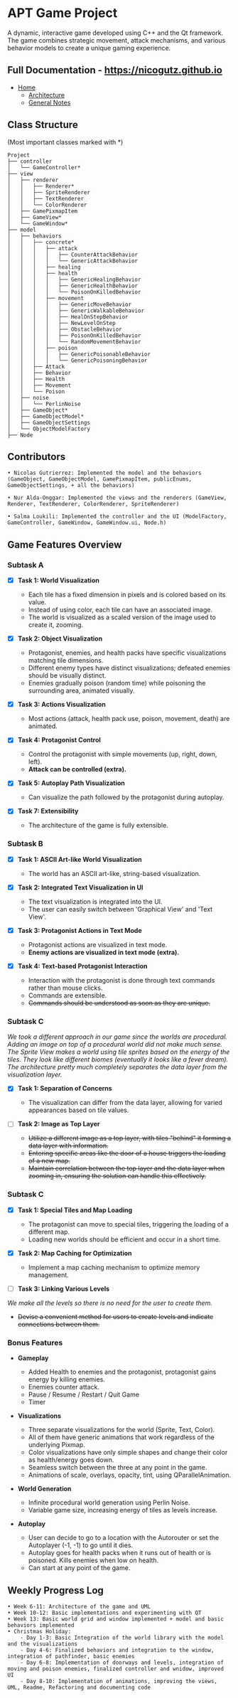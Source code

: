 # APT Game Project
A dynamic, interactive game developed using C++ and the Qt framework. The game combines strategic movement, attack mechanisms, and various behavior models to create a unique gaming experience.

## Full Documentation - https://nicogutz.github.io


* [Home](https://nicogutz.github.io)   
    * [Architecture](docs/ARCH.md)
    * [General Notes](docs/NOTES.md)


## Class Structure    
(Most important classes marked with *)

```{cpp}
Project
├── controller
│   └── GameController*
├── view
│   ├── renderer
│   │   ├── Renderer*
│   │   ├── SpriteRenderer
│   │   ├── TextRenderer
│   │   └── ColorRenderer
│   ├── GamePixmapItem
│   ├── GameView*
│   └── GameWindow*
├── model
│   ├── behaviors
│   │   ├── concrete*
│   │   │   ├── attack
│   │   │   │   ├── CounterAttackBehavior
│   │   │   │   └── GenericAttackBehavior
│   │   │   ├── healing
│   │   │   ├── health
│   │   │   │   ├── GenericHealingBehavior
│   │   │   │   ├── GenericHealthBehavior
│   │   │   │   └── PoisonOnKilledBehavior
│   │   │   ├── movement
│   │   │   │   ├── GenericMoveBehavior
│   │   │   │   ├── GenericWalkableBehavior
│   │   │   │   ├── HealOnStepBehavior
│   │   │   │   ├── NewLevelOnStep
│   │   │   │   ├── ObstacleBehavior
│   │   │   │   ├── PoisonOnKilledBehavior
│   │   │   │   └── RandomMovementBehavior
│   │   │   ├── poison
│   │   │   │   ├── GenericPoisonableBehavior
│   │   │   │   └── GenericPoisoningBehavior
│   │   ├── Attack
│   │   ├── Behavior
│   │   ├── Health
│   │   ├── Movement
│   │   └── Poison
│   ├── noise
│   │   └── PerlinNoise
│   ├── GameObject*
│   ├── GameObjectModel*
│   ├── GameObjectSettings
│   └── ObjectModelFactory
├── Node
```

## Contributors

    • Nicolas Gutrierrez: Implemented the model and the behaviors (GameObject, GameObjectModel, GamePixmapItem, publicEnums, GameObjectSettings, + all the behaviors)

    • Nur Alda-Onggar: Implemented the views and the renderers (GameView, Renderer, TextRenderer, ColorRenderer, SpriteRenderer)

    • Salma Loukili: Implemented the controller and the UI (ModelFactory, GameController, GameWindow, GameWindow.ui, Node.h)
    
## Game Features Overview
### Subtask A
- [x] **Task 1: World Visualization**
  - Each tile has a fixed dimension in pixels and is colored based on its value.
  - Instead of using color, each tile can have an associated image.
  - The world is visualized as a scaled version of the image used to create it, zooming.

- [x] **Task 2: Object Visualization**
  - Protagonist, enemies, and health packs have specific visualizations matching tile dimensions.
  - Different enemy types have distinct visualizations; defeated enemies should be visually distinct.
  - Enemies gradually poison (random time) while poisoning the surrounding area, animated visually.

- [x] **Task 3: Actions Visualization**
  - Most actions (attack, health pack use, poison, movement, death) are animated.

- [x] **Task 4: Protagonist Control**
  - Control the protagonist with simple movements (up, right, down, left).
  - **Attack can be controlled (extra).** 

- [x] **Task 5: Autoplay Path Visualization**
  - Can visualize the path followed by the protagonist during autoplay.

- [x] **Task 7: Extensibility**
  - The architecture of the game is fully extensible. 

### Subtask B
- [x] **Task 1: ASCII Art-like World Visualization**
  - The world has an ASCII art-like, string-based visualization.

- [x] **Task 2: Integrated Text Visualization in UI**
  - The text visualization is integrated into the UI.
  - The user can easily switch between 'Graphical View' and 'Text View'.

- [x] **Task 3: Protagonist Actions in Text Mode**
  - Protagonist actions are visualized in text mode.
  - **Enemy actions are visualized in text mode (extra).**

- [x] **Task 4: Text-based Protagonist Interaction**
  - Interaction with the protagonist is done through text commands rather than mouse clicks.
  - Commands are extensible.
  - ~~Commands should be understood as soon as they are unique.~~

### Subtask C
_We took a different approach in our game since the worlds are procedural. Adding an image on top of a procedural world did not make much sense. The Sprite View makes a world using tile sprites based on the energy of the tiles. They look like different biomes (eventually it looks like a fever dream). The architecture pretty much completely separates the data layer from the visualization layer._

- [X] **Task 1: Separation of Concerns**
  - The visualization can differ from the data layer, allowing for varied appearances based on tile values.

- [ ] **Task 2: Image as Top Layer**
  - ~~Utilize a different image as a top layer, with tiles "behind" it forming a data layer with information.~~
  - ~~Entering specific areas like the door of a house triggers the loading of a new map.~~
  - ~~Maintain correlation between the top layer and the data layer when zooming in, ensuring the solution can handle this effectively.~~

### Subtask C

- [x] **Task 1: Special Tiles and Map Loading**
  - The protagonist can move to special tiles, triggering the loading of a different map.
  - Loading new worlds should be efficient and occur in a short time.

- [x] **Task 2: Map Caching for Optimization**
  - Implement a map caching mechanism to optimize memory management.

- [ ] **Task 3: Linking Various Levels**

_We make all the levels so there is no need for the user to create them._
  - ~~Devise a convenient method for users to create levels and indicate connections between them.~~

### Bonus Features
- **Gameplay**
  - Added Health to enemies and the protagonist, protagonist gains energy by killing enemies.
  - Enemies counter attack.
  - Pause / Resume / Restart / Quit Game
  - Timer
- **Visualizations**
  - Three separate visualizations for the world (Sprite, Text, Color).
  - All of them have generic animations that work regardless of the underlying Pixmap. 
  - Color visualizations have only simple shapes and change their color as health/energy goes down.
  - Seamless switch between the three at any point in the game.
  - Animations of scale, overlays, opacity, tint, using QParallelAnimation.

- **World Generation**
  - Infinite procedural world generation using Perlin Noise.
  - Variable game size, increasing energy of tiles as levels increase.

- **Autoplay**
  - User can decide to go to a location with the Autorouter or set the Autoplayer (-1, -1) to go until it dies.
  - Autoplay goes for health packs when it runs out of health or is poisoned. Kills enemies when low on health.
  - Can start at any point of the game.
 
## Weekly Progress Log

    • Week 6-11: Architecture of the game and UML
    • Week 10-12: Basic implementations and experimenting with QT
    • Week 13: Basic world grid and window implemented + model and basic behaviors implemented
    • Christmas Holiday: 
        - Day 1-3: Basic Integration of the world library with the model and the visualizations
        - Day 4-6: Finalized behaviors and integration to the window, integration of pathfinder, basic enemies
        - Day 6-8: Implementation of doorways and levels, integration of moving and poison enemies, finalized controller and wnidow, improved UI 
        - Day 8-10: Implementation of animations, improving the views, UML, Readme, Refactoring and documenting code



